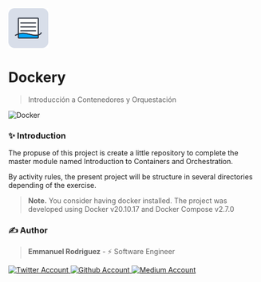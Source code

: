 <img src="./project/assets/logo.svg" alt="logo" width="80">

# Dockery
> Introducción a Contenedores y Orquestación

![Docker](https://img.shields.io/badge/v20.x-ECEFF4?style=for-the-badge&logo=Docker)

### ✨ Introduction

The propuse of this project is create a little repository to complete the master module named Introduction to Containers and Orchestration.

By activity rules, the present project will be structure in several directories depending of the exercise.

> **Note.**
> You consider having docker installed.
> The project was developed using Docker v20.10.17 and Docker Compose v2.7.0

### ✍️ Author

> **Emmanuel Rodriguez** - ⚡️ Software Engineer

<div>
  <a href="https://twitter.com/roremDev">
  	<img src="https://img.shields.io/badge/Twitter-ECEFF4?style=for-the-badge&logo=Twitter" alt="Twitter Account" />
  </a>
    <a href="https://github.com/roremdev">
  	<img src="https://img.shields.io/badge/GitHub-ECEFF4?style=for-the-badge&logo=GitHub&logoColor=2E3440" alt="Github Account" />
  </a>
    <a href="https://medium.com/@roremDev">
  	<img src="https://img.shields.io/badge/Medium-ECEFF4?style=for-the-badge&logo=Medium&logoColor=2E3440" alt="Medium Account" />
  </a>
</div>